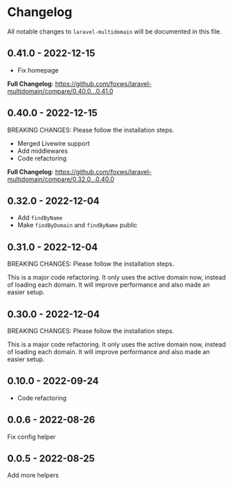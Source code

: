 # Changelog

All notable changes to `laravel-multidomain` will be documented in this file.

## 0.41.0 - 2022-12-15

- Fix homepage

**Full Changelog**: https://github.com/foxws/laravel-multidomain/compare/0.40.0...0.41.0

## 0.40.0 - 2022-12-15

BREAKING CHANGES: Please follow the installation steps.

- Merged Livewire support
- Add middlewares
- Code refactoring

**Full Changelog**: https://github.com/foxws/laravel-multidomain/compare/0.32.0...0.40.0

## 0.32.0 - 2022-12-04

- Add `findByName`
- Make `findByDomain` and `findByName` public

## 0.31.0 - 2022-12-04

BREAKING CHANGES: Please follow the installation steps.

This is a major code refactoring. It only uses the active domain now, instead of loading each domain.
It will improve performance and also made an easier setup.

## 0.30.0 - 2022-12-04

BREAKING CHANGES: Please follow the installation steps.

This is a major code refactoring. It only uses the active domain now, instead of loading each domain.
It will improve performance and also made an easier setup.

## 0.10.0 - 2022-09-24

- Code refactoring

## 0.0.6 - 2022-08-26

Fix config helper

## 0.0.5 - 2022-08-25

Add more helpers
